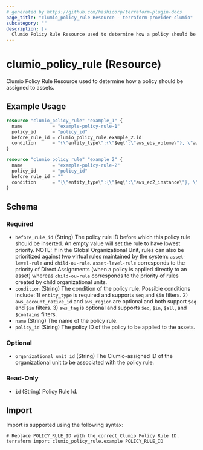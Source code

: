 ```yaml
---
# generated by https://github.com/hashicorp/terraform-plugin-docs
page_title: "clumio_policy_rule Resource - terraform-provider-clumio"
subcategory: ""
description: |-
  Clumio Policy Rule Resource used to determine how a policy should be assigned to assets.
---
```


# clumio_policy_rule (Resource)

Clumio Policy Rule Resource used to determine how a policy should be assigned to assets.

## Example Usage

```terraform
resource "clumio_policy_rule" "example_1" {
  name           = "example-policy-rule-1"
  policy_id      = "policy_id"
  before_rule_id = clumio_policy_rule.example_2.id
  condition      = "{\"entity_type\":{\"$eq\":\"aws_ebs_volume\"}, \"aws_account_native_id\":{\"$in\":[\"aws_account_id_1\", \"aws_account_id_2\"]}, \"aws_tag\":{\"$eq\":{\"key\":\"aws_tag_key\", \"value\":\"aws_tag_value\"}}}"
}

resource "clumio_policy_rule" "example_2" {
  name           = "example-policy-rule-2"
  policy_id      = "policy_id"
  before_rule_id = ""
  condition      = "{\"entity_type\":{\"$eq\":\"aws_ec2_instance\"}, \"aws_account_native_id\":{\"$eq\":\"aws_account_id_1\"}, \"aws_region\":{\"$eq\":\"us-west-2\"}, \"aws_tag\":{\"$contains\":{\"key\":\"aws_tag_key_substr\", \"value\":\"aws_tag_value_substr\"}}}"
}
```

<!-- schema generated by tfplugindocs -->
## Schema

### Required

- `before_rule_id` (String) The policy rule ID before which this policy rule should be inserted. An empty value will set the rule to have lowest priority. NOTE: If in the Global Organizational Unit, rules can also be prioritized against two virtual rules maintained by the system: `asset-level-rule` and `child-ou-rule`. `asset-level-rule` corresponds to the priority of Direct Assignments (when a policy is applied directly to an asset) whereas `child-ou-rule` corresponds to the priority of rules created by child organizational units.
- `condition` (String) The condition of the policy rule. Possible conditions include: 1) `entity_type` is required and supports `$eq` and `$in` filters. 2) `aws_account_native_id` and `aws_region` are optional and both support `$eq` and `$in` filters. 3) `aws_tag` is optional and supports `$eq`, `$in`, `$all`, and `$contains` filters.
- `name` (String) The name of the policy rule.
- `policy_id` (String) The policy ID of the policy to be applied to the assets.

### Optional

- `organizational_unit_id` (String) The Clumio-assigned ID of the organizational unit to be associated with the policy rule.

### Read-Only

- `id` (String) Policy Rule Id.

## Import

Import is supported using the following syntax:

```shell
# Replace POLICY_RULE_ID with the correct Clumio Policy Rule ID.
terraform import clumio_policy_rule.example POLICY_RULE_ID
```
